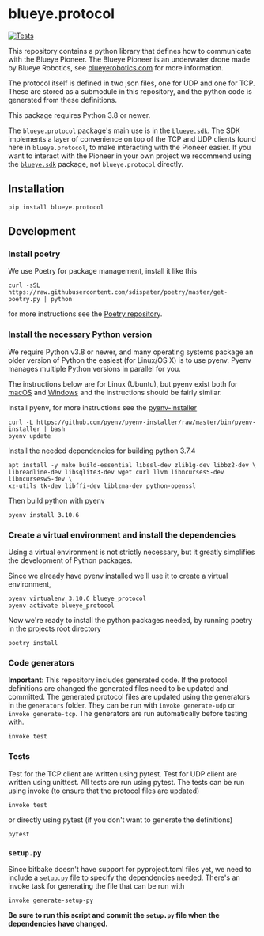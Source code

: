 # blueye.protocol
[![Tests](https://github.com/BluEye-Robotics/blueye.protocol/workflows/PythonTests/badge.svg)](https://github.com/BluEye-Robotics/blueye.protocol/actions)

This repository contains a python library that defines how to communicate with the
Blueye Pioneer. The Blueye Pioneer is an underwater drone made by Blueye Robotics, see
[blueyerobotics.com](https://blueyerobotics.com) for more information.

The protocol itself is defined in two json files, one for UDP and one for TCP. These are
stored as a submodule in this repository, and the python code is generated from these
definitions.

This package requires Python 3.8 or newer.

The `blueye.protocol` package's main use is in the
[`blueye.sdk`](https://github.com/BluEye-Robotics/blueye.sdk). The SDK implements a
layer of convenience on top of the TCP and UDP clients found here in `blueye.protocol`,
to make interacting with the Pioneer easier. If you want to interact with the Pioneer in
your own project we recommend using the
[`blueye.sdk`](https://github.com/BluEye-Robotics/blueye.sdk) package, not
`blueye.protocol` directly.

## Installation
```shell
pip install blueye.protocol
```

## Development

### Install poetry
We use Poetry for package management, install it like this

``` shell
curl -sSL https://raw.githubusercontent.com/sdispater/poetry/master/get-poetry.py | python
```

for more instructions see the [Poetry repository](https://github.com/sdispater/poetry).

### Install the necessary Python version
We require Python v3.8 or newer, and many operating systems package an older version of
Python the easiest (for Linux/OS X) is to use pyenv. Pyenv manages multiple Python
versions in parallel for you.

The instructions below are for Linux (Ubuntu), but pyenv exist both for
[macOS](https://github.com/pyenv/pyenv#homebrew-on-macos) and
[Windows](https://github.com/pyenv-win/pyenv-win) and the instructions should be fairly
similar.

Install pyenv, for more instructions see the [pyenv-installer](https://github.com/pyenv/pyenv-installer)

``` shell
curl -L https://github.com/pyenv/pyenv-installer/raw/master/bin/pyenv-installer | bash
pyenv update
```

Install the needed dependencies for building python 3.7.4
``` shell
apt install -y make build-essential libssl-dev zlib1g-dev libbz2-dev \
libreadline-dev libsqlite3-dev wget curl llvm libncurses5-dev libncursesw5-dev \
xz-utils tk-dev libffi-dev liblzma-dev python-openssl
```
Then build python with pyenv
``` shell
pyenv install 3.10.6
```

### Create a virtual environment and install the dependencies
Using a virtual environment is not strictly necessary, but it greatly simplifies the
development of Python packages.

Since we already have pyenv installed we'll use it to create a virtual environment,

``` shell
pyenv virtualenv 3.10.6 blueye_protocol
pyenv activate blueye_protocol
```

Now we're ready to install the python packages needed, by running poetry in the
projects root directory

``` shell
poetry install
```

### Code generators
**Important**: This repository includes generated code. If the protocol definitions are
changed the generated files need to be updated and committed.
The generated protocol files are updated using the generators in the `generators`
folder. They can be run with `invoke generate-udp` or `invoke generate-tcp`.
The generators are run automatically before testing with.

``` shell
invoke test
```

### Tests
Test for the TCP client are written using pytest. Test for UDP client are written using
unittest. All tests are run using pytest. The tests can be run using invoke (to ensure
that the protocol files are updated)

``` shell
invoke test
```
or directly using pytest (if you don't want to generate the definitions)

``` shell
pytest
```

### `setup.py`
Since bitbake doesn't have support for pyproject.toml files yet, we need to include a
`setup.py` file to specify the dependencies needed. There's an invoke task for
generating the file that can be run with
``` shell
invoke generate-setup-py
```

**Be sure to run this script and commit the `setup.py` file when the dependencies have
changed.**
